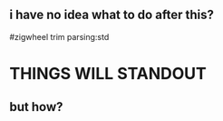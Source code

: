 ## i have no idea what to do after this?
#zigwheel trim parsing:std
# THINGS WILL STANDOUT
## but how?
